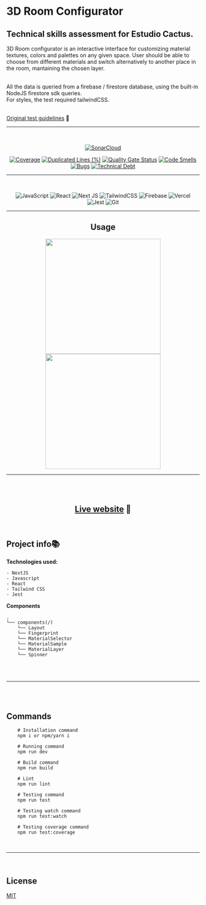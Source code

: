 # 3D Room Configurator

## Technical skills assessment for Estudio Cactus.

3D Room configurator is an interactive interface for customizing material textures, colors and palettes on any given space. User should be able to choose from different materials and switch alternatively to another place in the room, mantaining the chosen layer.

<br/>
All the data is queried from a firebase / firestore database, using the built-in NodeJS firestore sdk queries.
<br/>
For styles, the test required tailwindCSS. 
</br>
</br>

[Original test guidelines](test-guidelines.md) 🔗

---

<div align="center">
<br/>

[![SonarCloud](https://sonarcloud.io/images/project_badges/sonarcloud-white.svg)](https://sonarcloud.io/summary/new_code?id=luisdudamel_visualize-test)

[![Coverage](https://sonarcloud.io/api/project_badges/measure?project=luisdudamel_visualize-test&metric=coverage)](https://sonarcloud.io/summary/new_code?id=luisdudamel_visualize-test)
[![Duplicated Lines (%)](https://sonarcloud.io/api/project_badges/measure?project=luisdudamel_visualize-test&metric=duplicated_lines_density)](https://sonarcloud.io/summary/new_code?id=luisdudamel_hackaton-jump2digital)
[![Quality Gate Status](https://sonarcloud.io/api/project_badges/measure?project=luisdudamel_visualize-test&metric=alert_status)](https://sonarcloud.io/summary/new_code?id=luisdudamel_hackaton-jump2digital)
[![Code Smells](https://sonarcloud.io/api/project_badges/measure?project=luisdudamel_visualize-test&metric=code_smells)](https://sonarcloud.io/summary/new_code?id=luisdudamel_hackaton-jump2digital)
[![Bugs](https://sonarcloud.io/api/project_badges/measure?project=luisdudamel_visualize-test&metric=bugs)](https://sonarcloud.io/summary/new_code?id=luisdudamel_visualize-test)
[![Technical Debt](https://sonarcloud.io/api/project_badges/measure?project=luisdudamel_visualize-test&metric=sqale_index)](https://sonarcloud.io/summary/new_code?id=luisdudamel_visualize-test)

---

<br/>

![JavaScript](https://img.shields.io/badge/javascript-%23323330.svg?style=for-the-badge&logo=javascript&logoColor=%23F7DF1E)
![React](https://img.shields.io/badge/react-%2320232a.svg?style=for-the-badge&logo=react&logoColor=%2361DAFB)
![Next JS](https://img.shields.io/badge/Next-black?style=for-the-badge&logo=next.js&logoColor=white)
![TailwindCSS](https://img.shields.io/badge/tailwindcss-%2338B2AC.svg?style=for-the-badge&logo=tailwind-css&logoColor=white)
![Firebase](https://img.shields.io/badge/firebase-%23039BE5.svg?style=for-the-badge&logo=firebase)
![Vercel](https://img.shields.io/badge/vercel-%23000000.svg?style=for-the-badge&logo=vercel&logoColor=white)
![Jest](https://img.shields.io/badge/-jest-%23C21325?style=for-the-badge&logo=jest&logoColor=white)
![Git](https://img.shields.io/badge/git-%23F05033.svg?style=for-the-badge&logo=git&logoColor=white)

</div>

<div align="center">

---

## Usage

</div>
<div align="center">

<img style="height:300px" src="https://s4.gifyu.com/images/output1bf533e7f65e9df3.gif" />
<img style="height:300px" src="https://media1.giphy.com/media/ryc9nK7pZQLbB59dVG/giphy.gif?cid=790b7611d25c37f971ff9896a17dddcf08cdc3529b3a3abc&rid=giphy.gif&ct=g" />
</div>

---

<br/>

<div align="center">
<br/>

## [Live website](https://visualizer-test-luisdudamel.vercel.app/) 🔗

<br/>
</div>

## Project info📚

**Technologies used:**

```
- NextJS
- Javascript
- React
- Tailwind CSS
- Jest
```

**Components**

```
.
└── components(/)
    └── Layout
    └── Fingerprint
    └── MaterialSelector
    └── MaterialSample
    └── MaterialLayer
    └── Spinner

```

 <br/>
<br/>

---

<br/>
<br/>

## Commands

```shell
    # Installation command
    npm i or npm/yarn i

    # Running command
    npm run dev

    # Build command
    npm run build

    # Lint
    npm run lint
```

```shell
    # Testing command
    npm run test

    # Testing watch command
    npm run test:watch

    # Testing coverage command
    npm run test:coverage
```

<br/>

---

<br/>

## License

[MIT](https://opensource.org/licenses/MIT)
